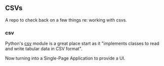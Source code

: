 ## CSVs

A repo to check back on a few things re: working with csvs.

### csv

Python's [csv](https://docs.python.org/3/library/csv.html) module is a great place start as it "implements classes to read and write tabular data in CSV format".

Now turning into a Single-Page Application to provide a UI.